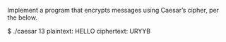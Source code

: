 Implement a program that encrypts messages using Caesar’s cipher, per the below.

$ ./caesar 13
plaintext:  HELLO
ciphertext: URYYB
